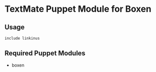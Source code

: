 # TextMate Puppet Module for Boxen

## Usage

```puppet
include linkinus
```

## Required Puppet Modules

* boxen

